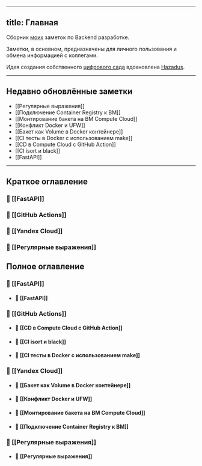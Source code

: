 
---
title: Главная
---
Сборник [моих](https://github.com/chrnmaxim) заметок по Backend разработке.

Заметки, в основном, предназначены для личного пользования и обмена информацией c коллегами.

Идея создания собственного [цифрового сада](https://jzhao.xyz/posts/networked-thought)
вдохновлена [Hazadus](https://github.com/hazadus).

----

## Недавно обновлённые заметки

- [[Регулярные выражения]]
- [[Подключение Container Registry к ВМ]]
- [[Монтирование бакета на ВМ Compute Cloud]]
- [[Конфликт Docker и UFW]]
- [[Бакет как Volume в Doсker контейнере]]
- [[CI тесты в Docker c использованием make]]
- [[CD в Compute Cloud с GitHub Action]]
- [[CI isort и black]]
- [[FastAPI]]


----

## Краткое оглавление
### 📂 [[FastAPI]]
### 📂 [[GitHub Actions]]
### 📂 [[Yandex Cloud]]
### 📂 [[Регулярные выражения]]


## Полное оглавление
### 📂 [[FastAPI]]
- #### 📄 [[FastAPI]]
### 📂 [[GitHub Actions]]
- #### 📄 [[CD в Compute Cloud с GitHub Action]]
- #### 📄 [[CI isort и black]]
- #### 📄 [[CI тесты в Docker c использованием make]]
### 📂 [[Yandex Cloud]]
- #### 📄 [[Бакет как Volume в Doсker контейнере]]
- #### 📄 [[Конфликт Docker и UFW]]
- #### 📄 [[Монтирование бакета на ВМ Compute Cloud]]
- #### 📄 [[Подключение Container Registry к ВМ]]
### 📂 [[Регулярные выражения]]
- #### 📄 [[Регулярные выражения]]

